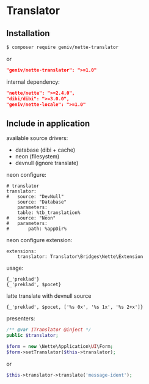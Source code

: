 Translator
==========

Installation
------------

```sh
$ composer require geniv/nette-translator
```
or
```json
"geniv/nette-translator": ">=1.0"
```

internal dependency:
```json
"nette/nette": ">=2.4.0",
"dibi/dibi": ">=3.0.0",
"geniv/nette-locale": ">=1.0"
```

Include in application
----------------------

available source drivers:
- database (dibi + cache)
- neon (filesystem)
- devnull (ignore translate)

neon configure:
```neon
# translator
translator:
#   source: "DevNull"
    source: "Database"
    parameters:
    table: %tb_translation%
#   source: "Neon"
#   parameters:
#       path: %appDir%
```

neon configure extension:
```neon
extensions:
    translator: Translator\Bridges\Nette\Extension
```

usage:
```latte
{_'preklad'}
{_'preklad', $pocet}
```

latte translate with devnull source
```latte
{_'preklad', $pocet, ['%s 0x', '%s 1x', '%s 2+x']}
```

presenters:
```php
/** @var ITranslator @inject */
public $translator;

$form = new \Nette\Application\UI\Form;
$form->setTranslator($this->translator);
```
or
```php
$this->translator->translate('message-ident');
```
